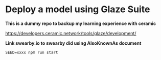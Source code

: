 # Deploy a model using Glaze Suite

**This is a dummy repo to backup my learning experience with ceramic**

https://developers.ceramic.network/tools/glaze/development/

**Link swearby.io to swearby did using AlsoKnownAs document**

`SEED=xxxx npm run start`
